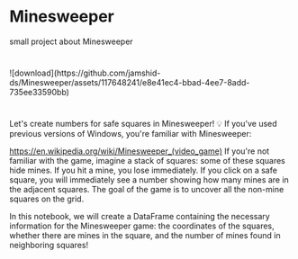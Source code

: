 # Minesweeper
small project about Minesweeper
<h1></h1>
![download](https://github.com/jamshid-ds/Minesweeper/assets/117648241/e8e41ec4-bbad-4ee7-8add-735ee33590bb)
<h1></h1>
Let's create numbers for safe squares in Minesweeper!
💡 If you've used previous versions of Windows, you're familiar with Minesweeper:

https://en.wikipedia.org/wiki/Minesweeper_(video_game)
If you're not familiar with the game, imagine a stack of squares: some of these squares hide mines. If you hit a mine, you lose immediately. If you click on a safe square, you will immediately see a number showing how many mines are in the adjacent squares. The goal of the game is to uncover all the non-mine squares on the grid.

In this notebook, we will create a DataFrame containing the necessary information for the Minesweeper game: the coordinates of the squares, whether there are mines in the square, and the number of mines found in neighboring squares!


